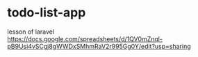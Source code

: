 # todo-list-app
lesson of laravel<br>
https://docs.google.com/spreadsheets/d/1QV0mZnql-pB9Usi4vSCgj8gWWDxSMhmRaV2r995Gg0Y/edit?usp=sharing
